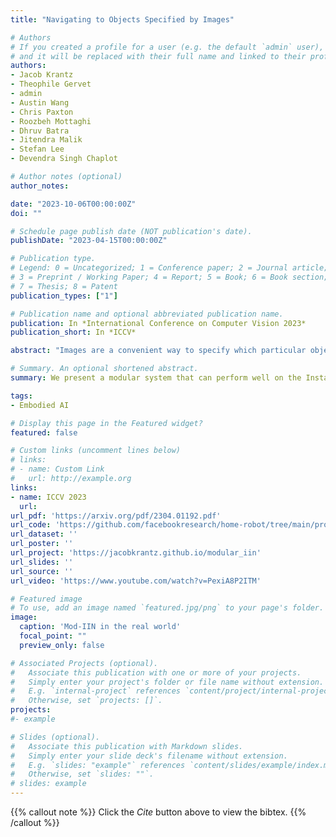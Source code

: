 ```yaml
---
title: "Navigating to Objects Specified by Images"

# Authors
# If you created a profile for a user (e.g. the default `admin` user), write the username (folder name) here 
# and it will be replaced with their full name and linked to their profile.
authors:
- Jacob Krantz
- Theophile Gervet
- admin
- Austin Wang
- Chris Paxton
- Roozbeh Mottaghi
- Dhruv Batra
- Jitendra Malik
- Stefan Lee
- Devendra Singh Chaplot

# Author notes (optional)
author_notes:

date: "2023-10-06T00:00:00Z"
doi: ""

# Schedule page publish date (NOT publication's date).
publishDate: "2023-04-15T00:00:00Z"

# Publication type.
# Legend: 0 = Uncategorized; 1 = Conference paper; 2 = Journal article;
# 3 = Preprint / Working Paper; 4 = Report; 5 = Book; 6 = Book section;
# 7 = Thesis; 8 = Patent
publication_types: ["1"]

# Publication name and optional abbreviated publication name.
publication: In *International Conference on Computer Vision 2023*
publication_short: In *ICCV*

abstract: "Images are a convenient way to specify which particular object instance an embodied agent should navigate to. Solving this task requires semantic visual reasoning and exploration of unknown environments. We present a system that can perform this task in both simulation and the real world. Our modular method solves sub-tasks of exploration, goal instance re-identification, goal localization, and local navigation. We re-identify the goal instance in egocentric vision using feature-matching and localize the goal instance by projecting matched features to a map. Each sub-task is solved using off-the-shelf components requiring zero fine-tuning. On the HM3D InstanceImageNav benchmark, this system outperforms a baseline end-to-end RL policy 7x and a state-of-the-art ImageNav model 2.3x (56% vs 25% success). We deploy this system to a mobile robot platform and demonstrate effective real-world performance, achieving an 88% success rate across a home and an office environment."

# Summary. An optional shortened abstract.
summary: We present a modular system that can perform well on the Instance ImageNav task in both simulation and the real world.

tags:
- Embodied AI

# Display this page in the Featured widget?
featured: false

# Custom links (uncomment lines below)
# links:
# - name: Custom Link
#   url: http://example.org
links:
- name: ICCV 2023
  url: 
url_pdf: 'https://arxiv.org/pdf/2304.01192.pdf'
url_code: 'https://github.com/facebookresearch/home-robot/tree/main/projects/instanceimagenav'
url_dataset: ''
url_poster: ''
url_project: 'https://jacobkrantz.github.io/modular_iin'
url_slides: ''
url_source: ''
url_video: 'https://www.youtube.com/watch?v=PexiA8P2ITM'

# Featured image
# To use, add an image named `featured.jpg/png` to your page's folder. 
image: 
  caption: 'Mod-IIN in the real world'
  focal_point: ""
  preview_only: false

# Associated Projects (optional).
#   Associate this publication with one or more of your projects.
#   Simply enter your project's folder or file name without extension.
#   E.g. `internal-project` references `content/project/internal-project/index.md`.
#   Otherwise, set `projects: []`.
projects:
#- example

# Slides (optional).
#   Associate this publication with Markdown slides.
#   Simply enter your slide deck's filename without extension.
#   E.g. `slides: "example"` references `content/slides/example/index.md`.
#   Otherwise, set `slides: ""`.
# slides: example
---
```


{{% callout note %}}
Click the *Cite* button above to view the bibtex.
{{% /callout %}}